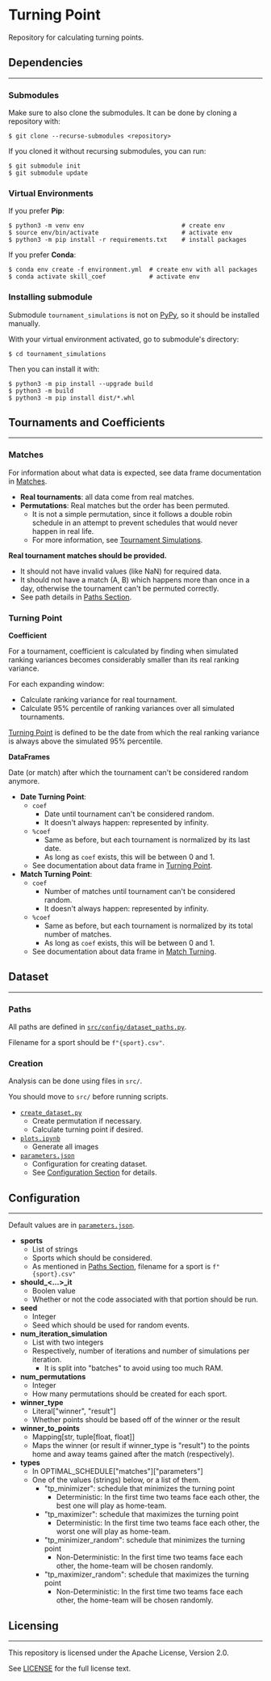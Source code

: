 # **Turning Point**
Repository for calculating turning points.


## **Dependencies**
---

### **Submodules**

Make sure to also clone the submodules. It can be done by cloning a repository with:
```
$ git clone --recurse-submodules <repository>
```

If you cloned it without recursing submodules, you can run:
```
$ git submodule init
$ git submodule update
```

### **Virtual Environments**

If you prefer **Pip**:

```
$ python3 -m venv env                           # create env
$ source env/bin/activate                       # activate env
$ python3 -m pip install -r requirements.txt    # install packages
```

If you prefer **Conda**:

```
$ conda env create -f environment.yml  # create env with all packages
$ conda activate skill_coef            # activate env
```

### **Installing submodule**

Submodule `tournament_simulations` is not on [PyPy](https://www.pypy.org/), so it should be installed manually.

With your virtual environment activated, go to submodule's directory:
```
$ cd tournament_simulations
```

Then you can install it with:

```
$ python3 -m pip install --upgrade build
$ python3 -m build
$ python3 -m pip install dist/*.whl
```

## **Tournaments and Coefficients**
---

### **Matches**

For information about what data is expected, see data frame documentation in [Matches](https://github.com/EstefanoB/tournament_simulations/blob/main/src/tournament_simulations/data_structures/matches/matches.py).

- **Real tournaments**: all data come from real matches. 
- **Permutations**: Real matches but the order has been permuted. 
    - It is not a simple permutation, since it follows a double robin schedule in an attempt to prevent schedules that would never happen in real life.
    - For more information, see [Tournament Simulations](https://github.com/EstefanoB/tournament_simulations/blob/main/README.md).


**Real tournament matches should be provided.** 
- It should not have invalid values (like NaN) for required data.
- It should not have a match (A, B) which happens more than once in a day, otherwise the tournament can't be permuted correctly.
- See path details in [Paths Section](#paths).

### **Turning Point**

**Coefficient**

For a tournament, coefficient is calculated by finding when simulated ranking variances becomes considerably smaller than its real ranking variance.

For each expanding window: 
- Calculate ranking variance for real tournament.
- Calculate 95% percentile of ranking variances over all simulated tournaments.

[Turning Point](https://github.com/EstefanoB/turning_point/blob/main/src/turning_point/normal_coefficient/calculate_turning_point.py) is defined to be the date from which the real ranking variance is always above the simulated 95% percentile. 

**DataFrames**

Date (or match) after which the tournament can't be considered random anymore.

- **Date Turning Point**: 
    - `coef`
        - Date until tournament can't be considered random.
        - It doesn't always happen: represented by infinity.
    - `%coef`
        - Same as before, but each tournament is normalized by its last date.
        - As long as `coef` exists, this will be between 0 and 1.
    - See documentation about data frame in [Turning Point](https://github.com/EstefanoB/turning_point/blob/main/src/turning_point/normal_coefficient/turning_point.py).
- **Match Turning Point**: 
    - `coef`
        - Number of matches until tournament can't be considered random.
        - It doesn't always happen: represented by infinity.
    - `%coef`
        - Same as before, but each tournament is normalized by its total number of matches.
        - As long as `coef` exists, this will be between 0 and 1.
    - See documentation about data frame in [Match Turning](https://github.com/EstefanoB/turning_point/blob/main/src/turning_point/match_coefficient/match_turning_point.py).


## **Dataset**
---

### **Paths**
All paths are defined in [`src/config/dataset_paths.py`](https://github.com/EstefanoB/turning_point/blob/main/src/config/dataset_paths.py).

Filename for a sport should be `f"{sport}.csv"`.

### **Creation**

Analysis can be done using files in `src/`.

You should move to `src/` before running scripts.

- [`create_dataset.py`](https://github.com/EstefanoB/turning_point/blob/main/src/create_dataset.py)
    - Create permutation if necessary.
    - Calculate turning point if desired.
- [`plots.ipynb`](https://github.com/EstefanoB/turning_point/blob/main/src/plots.ipynb)
    - Generate all images
- [`parameters.json`](https://github.com/EstefanoB/turning_point/blob/main/src/parameters.json)
    - Configuration for creating dataset.
    - See [Configuration Section](#configuration) for details.

## **Configuration**
---
Default values are in [`parameters.json`](https://github.com/EstefanoB/turning_point/blob/main/src/parameters.json).

- **sports**
    - List of strings
    - Sports which should be considered.
    - As mentioned in [Paths Section](#paths), filename for a sport is `f"{sport}.csv"`
- **should_<...>_it**
    - Boolen value
    - Whether or not the code associated with that portion should be run.
- **seed**
    - Integer
    - Seed which should be used for random events. 
- **num_iteration_simulation** 
    - List with two integers
    - Respectively, number of iterations and number of simulations per iteration.
        - It is split into "batches" to avoid using too much RAM.
- **num_permutations**
    - Integer
    - How many permutations should be created for each sport.
- **winner_type**
    - Literal["winner", "result"]
    - Whether points should be based off of the winner or the result
- **winner_to_points**
    - Mapping[str, tuple[float, float]]
    - Maps the winner (or result if winner_type is "result") to the points home and away teams gained after the match (respectively).
- **types**
    - In OPTIMAL_SCHEDULE["matches"]["parameters"]
    - One of the values (strings) below, or a list of them.
        - "tp_minimizer": schedule that minimizes the turning point
            - Deterministic: In the first time two teams face each other, the best one will play as home-team.
        - "tp_maximizer": schedule that maximizes the turning point
            - Deterministic: In the first time two teams face each other, the worst one will play as home-team.
        - "tp_minimizer_random": schedule that minimizes the turning point
            - Non-Deterministic: In the first time two teams face each other, the home-team will be chosen randomly.
        - "tp_maximizer_random": schedule that maximizes the turning point
            - Non-Deterministic: In the first time two teams face each other, the home-team will be chosen randomly.

## **Licensing**
---

This repository is licensed under the Apache License, Version 2.0. 

See [LICENSE](https://github.com/EstefanoB/turning_point/blob/main/LICENSE) for the full license text.